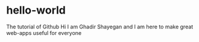 # hello-world
The tutorial of Github
Hi I am Ghadir Shayegan and I am here to make great web-apps useful for everyone
